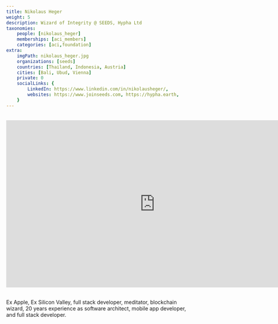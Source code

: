 ```yaml
---
title: Nikolaus Heger
weight: 5
description: Wizard of Integrity @ SEEDS, Hypha Ltd
taxonomies:
    people: [nikolaus_heger]
    memberships: [aci_members]
    categories: [aci,foundation]
extra:
    imgPath: nikolaus_heger.jpg
    organizations: [seeds]
    countries: [Thailand, Indonesia, Austria]
    cities: [Bali, Ubud, Vienna]
    private: 0
    socialLinks: {
        LinkedIn: https://www.linkedin.com/in/nikolausheger/,
        websites: https://www.joinseeds.com, https://hypha.earth,
    }
---
```


<BR>
<div class="aspect-w-16 aspect-h-9">
<iframe src="https://player.vimeo.com/video/412277211" width="800" height="450" frameborder="0" allow="autoplay; fullscreen" allowfullscreen></iframe>
</div>
<BR>

Ex Apple, Ex Silicon Valley, full stack developer, meditator, blockchain wizard, 20 years experience as software architect, mobile app developer, and full stack developer.
